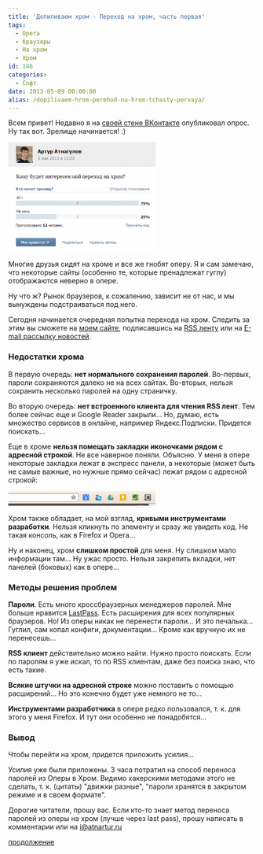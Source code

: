 ```yaml
---
title: 'Допиливаем хром - Переход на хром, часть первая'
tags:
  - Opera
  - браузеры
  - На хром
  - Хром
id: 146
categories:
  - Софт
date: 2013-05-09 00:00:00
alias: /dopilivaem-hrom-perehod-na-hrom-tchasty-pervaya/
---
```


Всем привет! Недавно я на [своей стене ВКонтакте](http://vk.com/atnartur?w=wall69498414_2163 "Атнагулов Артур - ВКонтакте") опубликовал опрос. Ну так вот. Зрелище начинается! :) <!--more-->

[![Пост ВКонтакте](/content/2013/05/Image-0011-300x222.png)](/content/2013/05/Image-0011.png)

Многие друзья сидят на хроме и все же гнобят оперу. Я и сам замечаю, что некоторые сайты (особенно те, которые пренадлежат гуглу) отображаются неверно в опере. 

Ну что ж? Рынок браузеров, к сожалению, зависит не от нас, и мы вынуждены подстраиваться под него. 

Сегодня начинается очередная попытка перехода на хром. Следить за этим вы сможете на [моем сайте](http://atnartur.ru), подписавшись на [RSS ленту](http://feeds.feedburner.com/atnartur "RSS") или на [E-mail рассылку новостей](http://atnartur.ru/).

### Недостатки хрома

В первую очередь: **нет нормального сохранения паролей**. Во-первых, пароли сохраняются далеко не на всех сайтах. Во-вторых, нельзя сохранить несколько паролей на одну страничку.

Во вторую очередь: **нет встроенного клиента для чтения RSS лент**. Тем более сейчас еще и Google Reader закрыли... Но, думаю, есть множество сервисов в онлайне, например Яндекс.Подписки. Придется поискать...

Еще в хроме **нельзя помещать закладки иконочками рядом с адресной строкой**. Не все наверное поняли. Объясню. У меня в опере некоторые закладки лежат в экспресс панели, а некоторые (может быть не самые важные, но нужные прямо сейчас) лежат рядом с адресной строкой:

[![Иконки рядом с адресной строкой в опере](/content/2013/05/Image-0021-300x30.png)](/content/2013/05/Image-0021.png)

Хром также обладает, на мой взгляд, **кривыми инструментами разработки**. Нельзя кликнуть по элементу и сразу же увидеть код. Не такая консоль, как в Firefox и Opera... 

Ну и наконец, хром **слишком простой** для меня. Ну слишком мало информации там... Ну ужас просто. Нельзя закрепить вкладки, нет панелей (боковых) как в опере...

### Методы решения проблем

**Пароли**. Есть много кроссбраузерных менеджеров паролей. Мне больше нравится [LastPass](https://lastpass.com/index.php?fromwebsite=1 "lastpass.com"). Есть расширения для всех популярных браузеров. Но! Из оперы никак не перенести пароли... И это печалька... Гуглил, сам копал конфиги, документации... Кроме как вручную их не перенесешь...

**RSS клиент** действительно можно найти. Нужно просто поискать. Если по паролям я уже искал, то по RSS клиентам, даже без поиска знаю, что есть такие.

**Всякие штучки на адресной строке** можно поставить с помощью расширений... Но это конечно будет уже немного не то...

**Инструментами разработчика** в опере редко пользовался, т. к. для этого у меня Firefox. И тут они особенно не понадобятся...

### Вывод

Чтобы перейти на хром, придется приложить усилия... 

Усилия уже были приложены. 3 часа потратил на способ переноса паролей из Оперы в Хром. Видимо хакерскими методами этого не сделать, т. к. (цитаты) "движки разные", "пароли хранятся в закрытом режиме и в своем формате".

Дорогие читатели, прошу вас. Если кто-то знает метод переноса паролей из оперы на хром (лучше через last pass), прошу написать в комментарии или на [i@atnartur.ru](mailto:i@atnartur.ru)

[продолжение](http://atnartur.ru/perve-vpetchatleniya-perehod-na-hrom-tchasty-vtoraya/ "Первые впечатления — Переход на хром, часть вторая")